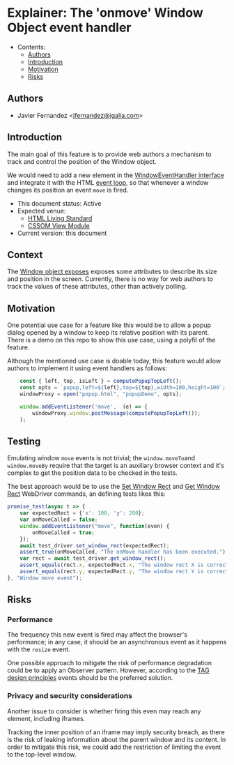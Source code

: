 # Explainer: The 'onmove' Window Object event handler

- Contents:
  - [Authors](#authors)
  - [Introduction](#introduction)
  - [Motivation](#motivation)
  - [Risks](#risks)

## Authors

* Javier Fernandez \<jfernandez@igalia.com>

## Introduction

The main goal of this feature is to provide web authors a mechanism to track and control the position of the Window object.

We would need to add a new element in the [WindowEventHandler interface](https://html.spec.whatwg.org/#windoweventhandlers) and integrate it with the HTML [event loop](https://html.spec.whatwg.org/#event-loop), so that whenever a window changes its position an event ```move``` is fired.

* This document status: Active
* Expected venue:
  - [HTML Living Standard](https://html.spec.whatwg.org/)
  - [CSSOM View Module](https://drafts.csswg.org/cssom-view/)
* Current version: this document

## Context

The [Window object exposes](https://drafts.csswg.org/cssom-view/#extensions-to-the-window-interface) exposes some attributes to describe its size and position in the screen. Currently, there is no way for web authors to track the values of these attributes, other than actively polling.

## Motivation

One potential use case for a feature like this would be to allow a popup dialog opened by a window to keep its relative position with its parent. There is a demo on this repo to show this use case, using a polyfil of the feature.

Although the mentioned use case is doable today, this feature would allow authors to implement it using event handlers as follows:

```js
    const { left, top, isLeft } = computePopupTopLeft();
    const opts = `popup,left=${left},top=${top},width=100,height=100`;
    windowProxy = open("popup.html", "popupDemo", opts);

    window.addEventListener('move',  (e) => {
        windowProxy.window.postMessage(computePopupTopLeft());
    );
```

## Testing

Emulating window ```move``` events is not trivial; the ```window.moveTo```and ```window.moveBy``` require that the target is an auxiliary browser context and it's complex to get the position data to be checked in the tests.

The best approach would be to use the [Set Window Rect](https://www.w3.org/TR/webdriver2/#set-window-rect) and [Get Window Rect](https://www.w3.org/TR/webdriver2/#get-window-rect) WebDriver commands, an defining tests likes this:

```js
promise_test(async t => {
    var expectedRect = {'x': 100, 'y': 200};
    var onMoveCalled = false;
    window.addEventListener("move", function(even) {
        onMoveCalled = true;
    });
    await test_driver.set_window_rect(expectedRect);
    assert_true(onMoveCalled, "The onMove handler has been executed.");
    var rect = await test_driver.get_window_rect();
    assert_equals(rect.x, expectedRect.x, "The window rect X is correct.")
    assert_equals(rect.y, expectedRect.y, "The window rect Y is correct.")
}, "Window move event");
```

## Risks

### Performance

The frequency this new event is fired may affect the browser's performance; in any case, it should be an asynchronous event as it happens with the ```resize``` event.

One possible approach to mitigate the risk of performance degradation could be to apply an Observer pattern. However, according to the [TAG design principles](https://www.w3.org/TR/design-principles/#events-vs-observers) events should be the preferred solution.

### Privacy and security considerations

Another issue to consider is whether firing this even may reach any element, including iframes.

Tracking the inner position of an iframe may imply security breach, as there is the risk of leaking information about the parent window and its content. In order to mitigate this risk, we could add the restriction of limiting the event to the top-level window.
